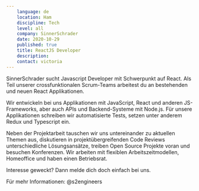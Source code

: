 ```yaml
---
    language: de
    location: Ham
    discipline: Tech
    level: all
    company: SinnerSchrader
    date: 2020-10-29
    published: true
    title: ReactJS Developer
    description: 
    contact: victoria
---
```


SinnerSchrader sucht Javascript Developer mit Schwerpunkt auf React. Als Teil unserer crossfunktionalen Scrum-Teams arbeitest du an bestehenden und neuen React Applikationen.

Wir entwickeln bei uns Applikationen mit JavaScript, React und anderen JS-Frameworks, aber auch APIs und Backend-Systeme mit Node.js. Für unsere Applikationen schreiben wir automatisierte Tests, setzen unter anderem Redux und Typescript ein.

Neben der Projektarbeit tauschen wir uns untereinander zu aktuellen Themen aus, diskutieren in projektübergreifenden Code Reviews unterschiedliche Lösungsansätze, treiben Open Source Projekte voran und besuchen Konferenzen. Wir arbeiten mit flexiblen Arbeitszeitmodellen, Homeoffice und haben einen Betriebsrat.

Interesse geweckt? Dann melde dich doch einfach bei uns.

Für mehr Informationen: @s2engineers
